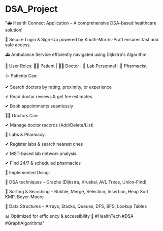 # DSA_Project
"🚑 Health Connect Application – A comprehensive DSA-based healthcare solution! 

🔐 Secure Login & Sign-Up powered by Knuth-Morris-Pratt ensures fast and safe access.

🚑 Ambulance Service efficiently navigated using Dijkstra's Algorithm.

🏥 User Roles:
👨‍⚕ Patient | 👩‍⚕ Doctor | 🏥 Lab Personnel | 💊 Pharmacist

🩺 Patients Can:

✔ Search doctors by rating, proximity, or experience

✔ Read doctor reviews & get fee estimates

✔ Book appointments seamlessly

👨‍⚕ Doctors Can:

✔ Manage doctor records (Add/Delete/List)

🧪 Labs & Pharmacy:

✔ Register labs & search nearest ones

✔ MST-based lab network analysis

✔ Find 24/7 & scheduled pharmacies

📌 Implemented Using:

📍 DSA techniques – Graphs (Dijkstra, Kruskal, AVL Trees, Union-Find)

📍 Sorting & Searching – Bubble, Merge, Selection, Insertion, Heap Sort, KMP, Boyer-Moore

📍 Data Structures – Arrays, Stacks, Queues, DFS, BFS, Lookup Tables

📊 Optimized for efficiency & accessibility 🚀 #HealthTech #DSA #GraphAlgorithms"



